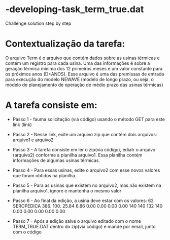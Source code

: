 # -developing-task_term_true.dat
Challenge solution step by step

# Contextualização da tarefa:

O arquivo Term é o arquivo que contém dados sobre as usinas térmicas e contém um registro para cada usina. Uma das informações é sobre a geração térmica mínima dos 12 primeiros meses e um valor constante para os próximos anos (D+ANOS). Esse arquivo é uma das premissas de entrada para execução do modelo NEWAVE (modelo de longo prazo, ou seja, o modelo de planejamento de operação de médio prazo das usinas térmicas)

# A tarefa consiste em:

* Passo 1 - fauma solicitação (via código) usando o método GET para este link (link)

* Passo 2 - Nesse link, exite um arquivo zip que contém dois arquivos: arquivo1 e arquivo2

* Passo 3 - A tarefa consiste em ler o zip(via código), ediatr o arquivo (arquivo2) conforme a planilha arquivo1. Essa planilha contém informações de algumas usinas térmicas.

* Passo 4 - Para essas usinas, edite o arquivo2 com esse novos valores que foram obtidos na planilha.

* Passo 5 - Para as usinas que existem no arquivo2, mas não existem na planilha arquivo1, ignore e mantenha o mesmo valor

* Passo 6 - Ao final da edição, a usina deve estar com os valores: 62 SEROPEDICA 386. 100. 25.84 6.86 0.00 0.00 0.00 0.00 140 140 132 140 0.00 0.00 0.00 0.00 0.00

* Passo 7 - Após a edição salve o arquivo editado com o nome TERM_TRUE.DAT dentro do zip(via código) e mande por email, junto com o código
